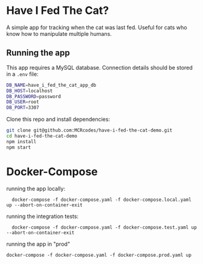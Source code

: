 # Have I Fed The Cat?

A simple app for tracking when the cat was last fed. Useful for cats who know how to manipulate multiple humans.

## Running the app

This app requires a MySQL database. Connection details should be stored in a `.env` file:

```bash
DB_NAME=have_i_fed_the_cat_app_db
DB_HOST=localhost
DB_PASSWORD=password
DB_USER=root
DB_PORT=3307
```

Clone this repo and install dependencies:

```bash
git clone git@github.com:MCRcodes/have-i-fed-the-cat-demo.git
cd have-i-fed-the-cat-demo
npm install
npm start
```

# Docker-Compose

running the app locally:

```
  docker-compose -f docker-compose.yaml -f docker-compose.local.yaml up --abort-on-container-exit
```

running the integration tests:

```
  docker-compose -f docker-compose.yaml -f docker-compose.test.yaml up --abort-on-container-exit
```

running the app in "prod"

```
docker-compose -f docker-compose.yaml -f docker-compose.prod.yaml up
```